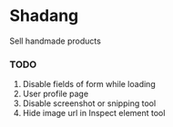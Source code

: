 # Shadang

Sell handmade products

### TODO

1. Disable fields of form while loading
2. User profile page
3. Disable screenshot or snipping tool
4. Hide image url in Inspect element tool

